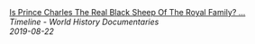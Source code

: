 <!--2024-07-21 00:18:13-->
<div class="yb">
  <a class="nodecor" href="/index.html?istoriya/is_prince_charles_the_real_black_sheep_of_the_royal_family_timeline">
    <img class="preview" data-videoid="evsULHEW_lg" src="https://i.ytimg.com/vi/evsULHEW_lg/hqdefault.jpg" align="middle" alt="">
  </a>
  <div class="inlbl text">
    <a class="nodecor" href="/index.html?istoriya/is_prince_charles_the_real_black_sheep_of_the_royal_family_timeline">Is Prince Charles The Real Black Sheep Of The Royal Family? ...</a><br>
    <i class="smaller2">Timeline - World History Documentaries</i><br>
    <i class="smaller3">2019-08-22</i>
  </div>
</div>
